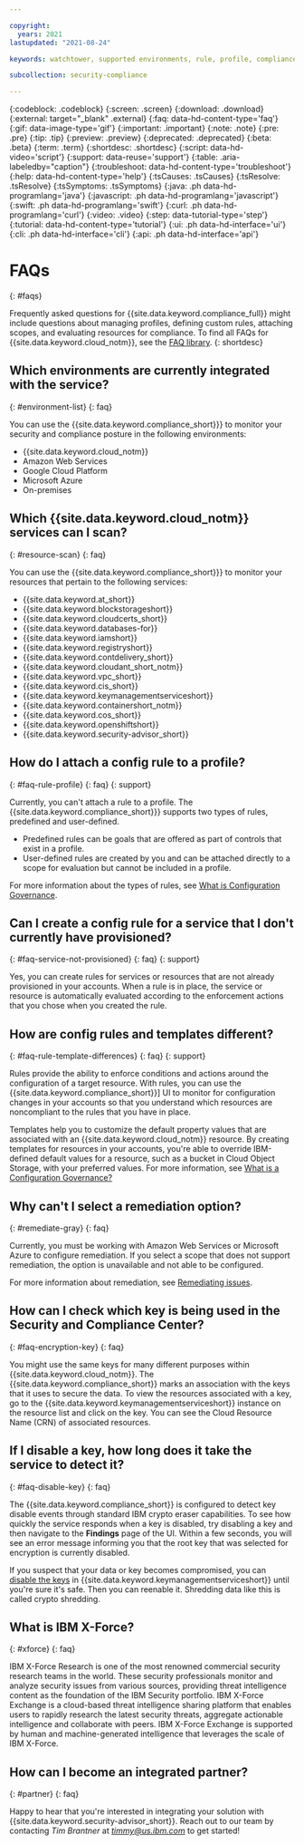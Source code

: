 ```yaml
---

copyright:
  years: 2021
lastupdated: "2021-08-24"

keywords: watchtower, supported environments, rule, profile, compliance issue, predefined rules, user-defined rules

subcollection: security-compliance

---
```


{:codeblock: .codeblock}
{:screen: .screen}
{:download: .download}
{:external: target="_blank" .external}
{:faq: data-hd-content-type='faq'}
{:gif: data-image-type='gif'}
{:important: .important}
{:note: .note}
{:pre: .pre}
{:tip: .tip}
{:preview: .preview}
{:deprecated: .deprecated}
{:beta: .beta}
{:term: .term}
{:shortdesc: .shortdesc}
{:script: data-hd-video='script'}
{:support: data-reuse='support'}
{:table: .aria-labeledby="caption"}
{:troubleshoot: data-hd-content-type='troubleshoot'}
{:help: data-hd-content-type='help'}
{:tsCauses: .tsCauses}
{:tsResolve: .tsResolve}
{:tsSymptoms: .tsSymptoms}
{:java: .ph data-hd-programlang='java'}
{:javascript: .ph data-hd-programlang='javascript'}
{:swift: .ph data-hd-programlang='swift'}
{:curl: .ph data-hd-programlang='curl'}
{:video: .video}
{:step: data-tutorial-type='step'}
{:tutorial: data-hd-content-type='tutorial'}
{:ui: .ph data-hd-interface='ui'}
{:cli: .ph data-hd-interface='cli'}
{:api: .ph data-hd-interface='api'}


# FAQs
{: #faqs}

Frequently asked questions for {{site.data.keyword.compliance_full}} might include questions about managing profiles, defining custom rules, attaching scopes, and evaluating resources for compliance. To find all FAQs for {{site.data.keyword.cloud_notm}}, see the [FAQ library](/docs/faqs).
{: shortdesc}

## Which environments are currently integrated with the service?
{: #environment-list}
{: faq}

You can use the {{site.data.keyword.compliance_short}}} to monitor your security and compliance posture in the following environments:

* {{site.data.keyword.cloud_notm}}
* Amazon Web Services
* Google Cloud Platform
* Microsoft Azure
* On-premises



## Which {{site.data.keyword.cloud_notm}} services can I scan?
{: #resource-scan}
{: faq}

You can use the {{site.data.keyword.compliance_short}}} to monitor your resources that pertain to the following services:

* {{site.data.keyword.at_short}}
* {{site.data.keyword.blockstorageshort}}
* {{site.data.keyword.cloudcerts_short}}
* {{site.data.keyword.databases-for}}
* {{site.data.keyword.iamshort}}
* {{site.data.keyword.registryshort}}
* {{site.data.keyword.contdelivery_short}}
* {{site.data.keyword.cloudant_short_notm}}
* {{site.data.keyword.vpc_short}}
* {{site.data.keyword.cis_short}}
* {{site.data.keyword.keymanagementserviceshort}}
* {{site.data.keyword.containershort_notm}}
* {{site.data.keyword.cos_short}}
* {{site.data.keyword.openshiftshort}}
* {{site.data.keyword.security-advisor_short}}


## How do I attach a config rule to a profile?
{: #faq-rule-profile}
{: faq}
{: support}

Currently, you can't attach a rule to a profile. The {{site.data.keyword.compliance_short}}} supports two types of rules, predefined and user-defined.

* Predefined rules can be goals that are offered as part of controls that exist in a profile.
* User-defined rules are created by you and can be attached directly to a scope for evaluation but cannot be included in a profile.

For more information about the types of rules, see [What is Configuration Governance](/docs/security-compliance?topic=security-compliance-what-is-governance).


## Can I create a config rule for a service that I don't currently have provisioned?
{: #faq-service-not-provisioned}
{: faq}
{: support}

Yes, you can create rules for services or resources that are not already provisioned in your accounts. When a rule is in place, the service or resource is automatically evaluated according to the enforcement actions that you chose when you created the rule.



## How are config rules and templates different?
{: #faq-rule-template-differences}
{: faq}
{: support}

Rules provide the ability to enforce conditions and actions around the configuration of a target resource. With rules, you can use the {{site.data.keyword.compliance_short}}] UI to monitor for configuration changes in your accounts so that you understand which resources are noncompliant to the rules that you have in place.

Templates help you to customize the default property values that are associated with an {{site.data.keyword.cloud_notm}} resource. By creating templates for resources in your accounts, you're able to override IBM-defined default values for a resource, such as a bucket in Cloud Object Storage, with your preferred values. For more information, see [What is a Configuration Governance?](/docs/security-compliance?topic=security-compliance-what-is-gov)



## Why can't I select a remediation option?
{: #remediate-gray}
{: faq}

Currently, you must be working with Amazon Web Services or Microsoft Azure to configure remediation. If you select a scope that does not support remediation, the option is unavailable and not able to be configured.

For more information about remediation, see [Remediating issues](/docs/security-compliance?topic=security-compliance-remediation).



## How can I check which key is being used in the Security and Compliance Center?
{: #faq-encryption-key}
{: faq}

You might use the same keys for many different purposes within {{site.data.keyword.cloud_notm}}. The {{site.data.keyword.compliance_short}} marks an association with the keys that it uses to secure the data. To view the resources associated with a key, go to the {{site.data.keyword.keymanagementserviceshort}} instance on the resource list and click on the key. You can see the Cloud Resource Name (CRN) of associated resources. 



## If I disable a key, how long does it take the service to detect it?
{: #faq-disable-key}
{: faq}

The {{site.data.keyword.compliance_short}} is configured to detect key disable events through standard IBM crypto eraser capabilities. To see how quickly the service responds when a key is disabled, try disabling a key and then navigate to the **Findings** page of the UI. Within a few seconds, you will see an error message informing you that the root key that was selected for encryption is currently disabled. 

If you suspect that your data or key becomes compromised, you can [disable the keys](/docs/key-protect?topic=key-protect-disable-keys) in {{site.data.keyword.keymanagementserviceshort}} until you're sure it's safe. Then you can reenable it. Shredding data like this is called crypto shredding.


## What is IBM X-Force?
{: #xforce}
{: faq}

IBM X-Force Research is one of the most renowned commercial security research teams in the world. These security professionals monitor and analyze security issues from various sources, providing threat intelligence content as the foundation of the IBM Security portfolio. IBM X-Force Exchange is a cloud-based threat intelligence sharing platform that enables users to rapidly research the latest security threats, aggregate actionable intelligence and collaborate with peers. IBM X-Force Exchange is supported by human and machine-generated intelligence that leverages the scale of IBM X-Force.

## How can I become an integrated partner?
{: #partner}
{: faq}

Happy to hear that you're interested in integrating your solution with {{site.data.keyword.security-advisor_short}}. Reach out to our team by contacting *Tim Brantner* at *timmy@us.ibm.com* to get started!